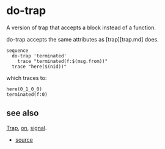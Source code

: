 
# do-trap

A version of trap that accepts a block instead of a function.

do-trap accepts the same attributes as [trap][trap.md] does.

```
sequence
  do-trap 'terminated'
    trace "terminated(f:$(msg.from))"
  trace "here($(nid))"
```
which traces to:
```
here(0_1_0_0)
terminated(f:0)
```

## see also

[Trap](trap.md), [on](on.md), [signal](signal.md).


* [source](https://github.com/floraison/flor/tree/master/lib/flor/punit/do_trap.rb)

